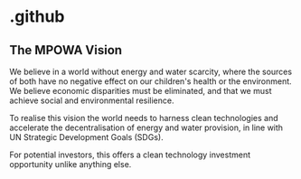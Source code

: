 # .github


## The MPOWA Vision

We believe in a world without energy and water scarcity, where the sources of both have no negative effect on our children's health or the environment.  We believe economic disparities must be eliminated, and that we must achieve social and environmental resilience.


To realise this vision the world needs to harness clean technologies and accelerate the decentralisation of energy and water provision, in line with UN Strategic Development Goals (SDGs).  


For potential investors, this offers a clean technology investment opportunity unlike anything else.
